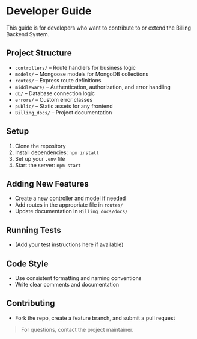 # Developer Guide

This guide is for developers who want to contribute to or extend the Billing Backend System.

## Project Structure
- `controllers/` – Route handlers for business logic
- `models/` – Mongoose models for MongoDB collections
- `routes/` – Express route definitions
- `middleware/` – Authentication, authorization, and error handling
- `db/` – Database connection logic
- `errors/` – Custom error classes
- `public/` – Static assets for any frontend
- `Billing_docs/` – Project documentation

## Setup
1. Clone the repository
2. Install dependencies: `npm install`
3. Set up your `.env` file
4. Start the server: `npm start`

## Adding New Features
- Create a new controller and model if needed
- Add routes in the appropriate file in `routes/`
- Update documentation in `Billing_docs/docs/`

## Running Tests
- (Add your test instructions here if available)

## Code Style
- Use consistent formatting and naming conventions
- Write clear comments and documentation

## Contributing
- Fork the repo, create a feature branch, and submit a pull request

> For questions, contact the project maintainer.
